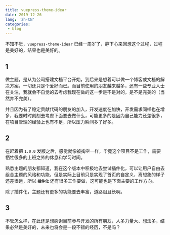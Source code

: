 ```yaml
---
title: vuepress-theme-idear
date: 2019-12-26
lang: 'zh-CN'
categories:
 - blog
---
```


不知不觉，`vuepress-theme-idear` 已经一周岁了，静下心来回想这个过程，过程是美好的，结果也是美好的。

<!-- more -->

## 1

做主题，是从为公司搭建文档平台开始，到后来是想着可以做一个博客或文档的解决方案，一切还只是个爱好而已。而目前使用的朋友越来越多，还有一些专业人士在关注，我就会不自觉的去考虑我现在做的这一步是不是对的，是不是完美的（当然并不完美）。

并且因为有了稳定贡献代码的朋友的加入，开发速度在加快，开发需求同样也在增多，我要时时刻刻去考虑下面要去做什么，可能更多的是因为自己能力还差很多，在项目管理的经验上也有不足，所以压力瞬间多了好多。

## 2

在赶着把 `1.0.0` 发版之后，感觉就像被掏空一样，毕竟这个项目不是工作，需要牺牲很多的上班之外的休息和学习时间。

熟悉主题的朋友都知道，我在这个版本中积极地去尝试插件化，可以让用户自由去组合主题的风格和功能，但是实际上目前只是实现了首页的自定义，离想象的样子还差很远，所以 **`插件化`** 还有很多工作要做，这可能也是下面主要的工作方向。

除了插件化，主题还有更多的功能要去丰富，道路阻且长啊。

## 3

不管怎么样，在此还是想感谢目前参与开发的所有朋友，人多力量大、想法多，结果必然是美好的，未来也将会是一段不错的经历，不是吗？